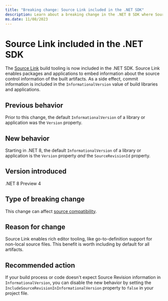 ```yaml
---
title: "Breaking change: Source Link included in the .NET SDK"
description: Learn about a breaking change in the .NET 8 SDK where Source Link is included, and commit information is included in InformationalVersion.
ms.date: 11/08/2023
---
```

# Source Link included in the .NET SDK

The [Source Link](https://github.com/dotnet/sourcelink) build tooling is now included in the .NET SDK. Source Link enables packages and applications to embed information about the source control information of the built artifacts. As a side effect, commit information is included in the `InformationalVersion` value of build libraries and applications.

## Previous behavior

Prior to this change, the default `InformationalVersion` of a library or application was the `Version` property.

## New behavior

Starting in .NET 8, the default `InformationalVersion` of a library or application is the `Version` property *and* the `SourceRevisionId` property.

## Version introduced

.NET 8 Preview 4

## Type of breaking change

This change can affect [source compatibility](../../categories.md#source-compatibility).

## Reason for change

Source Link enables rich editor tooling, like go-to-definition support for non-local source files. This benefit is worth including by default for all artifacts.

## Recommended action

If your build process or code doesn't expect Source Revision information in `InformationalVersion`, you can disable the new behavior by setting the `IncludeSourceRevisionInInformationalVersion` property to `false` in your project file.
